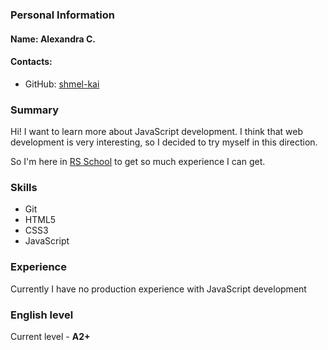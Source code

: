 ### Personal Information
#### Name: Alexandra C.

#### Contacts: 

- GitHub: [shmel-kai](https://github.com/shmel-kai/)

### Summary
Hi! I want to learn more about JavaScript development. I think that web development is very interesting, so I decided to try myself in this direction.

So I'm here in [RS School](https://rs.school/) to get so much experience I can get.

### Skills

- Git
- HTML5
- CSS3
- JavaScript

### Experience

Currently I have no production experience with JavaScript development
  
### English level

Current level - **A2+**

